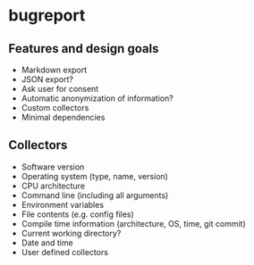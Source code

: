 # bugreport


## Features and design goals

- Markdown export
- JSON export?
- Ask user for consent
- Automatic anonymization of information?
- Custom collectors
- Minimal dependencies

## Collectors

- Software version
- Operating system (type, name, version)
- CPU architecture
- Command line (including all arguments)
- Environment variables
- File contents (e.g. config files)
- Compile time information (architecture, OS, time, git commit)
- Current working directory?
- Date and time
- User defined collectors

